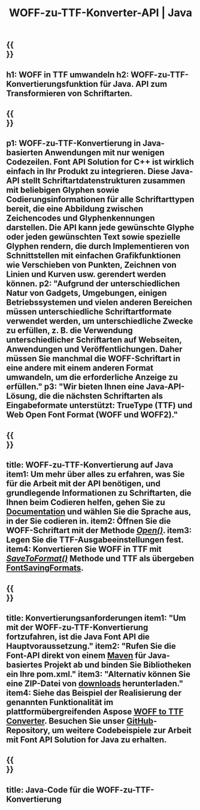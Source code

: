 ﻿---
translation: true
template: /_templates/conversion-child-java.md
title: WOFF-zu-TTF-Konverter-API | Java
description: Konvertieren Sie WOFF in TTF mithilfe der Java-API unter Windows und Linux. Integrieren Sie diese native WOFF-zu-TTF-Fontkonvertierungsfunktion in Ihre eigene Lösung.
keywords: woff zu ttf java api, woff2ttf java lösung, woff zu ttf java
url: /java/conversion/woff-to-ttf/
family: font
platformtag: java
feature: conversion
otherformats: WOFF2
---

{{<section banner>}}
---
h1: WOFF in TTF umwandeln
h2: WOFF-zu-TTF-Konvertierungsfunktion für Java. API zum Transformieren von Schriftarten.
---

{{<section overview>}}
---
p1: WOFF-zu-TTF-Konvertierung in Java-basierten Anwendungen mit nur wenigen Codezeilen. Font API Solution for С++ ist wirklich einfach in Ihr Produkt zu integrieren. Diese Java-API stellt Schriftartdatenstrukturen zusammen mit beliebigen Glyphen sowie Codierungsinformationen für alle Schriftarttypen bereit, die eine Abbildung zwischen Zeichencodes und Glyphenkennungen darstellen. Die API kann jede gewünschte Glyphe oder jeden gewünschten Text sowie spezielle Glyphen rendern, die durch Implementieren von Schnittstellen mit einfachen Grafikfunktionen wie Verschieben von Punkten, Zeichnen von Linien und Kurven usw. gerendert werden können.
p2: "Aufgrund der unterschiedlichen Natur von Gadgets, Umgebungen, einigen Betriebssystemen und vielen anderen Bereichen müssen unterschiedliche Schriftartformate verwendet werden, um unterschiedliche Zwecke zu erfüllen, z. B. die Verwendung unterschiedlicher Schriftarten auf Webseiten, Anwendungen und Veröffentlichungen. Daher müssen Sie manchmal die WOFF-Schriftart in eine andere mit einem anderen Format umwandeln, um die erforderliche Anzeige zu erfüllen."
p3: "Wir bieten Ihnen eine Java-API-Lösung, die die nächsten Schriftarten als Eingabeformate unterstützt: TrueType (TTF) und Web Open Font Format (WOFF und WOFF2)."
---

{{<section feature1>}}
---
title: WOFF-zu-TTF-Konvertierung auf Java
item1: Um mehr über alles zu erfahren, was Sie für die Arbeit mit der API benötigen, und grundlegende Informationen zu Schriftarten, die Ihnen beim Codieren helfen, gehen Sie zu [Documentation](https://docs.aspose.com/font/) und wählen Sie die Sprache aus, in der Sie codieren in.
item2: Öffnen Sie die WOFF-Schriftart mit der Methode [*Open()*](https://reference.aspose.com/font/java/com.aspose.font/Font#open-com.aspose.font.FontDefinition-).
item3: Legen Sie die TTF-Ausgabeeinstellungen fest.
item4: Konvertieren Sie WOFF in TTF mit [*SaveToFormat()*](https://reference.aspose.com/font/java/com.aspose.font/Font#saveToFormat-java.io.OutputStream-com.aspose.font.FontSavingFormats-) Methode und TTF als übergeben  [FontSavingFormats](https://reference.aspose.com/font/java/com.aspose.font/FontSavingFormats).
---

{{<section feature2>}}
---
title: Konvertierungsanforderungen
item1: "Um mit der WOFF-zu-TTF-Konvertierung fortzufahren, ist die Java Font API die Hauptvoraussetzung."
item2: "Rufen Sie die Font-API direkt von einem [Maven](https://repository.aspose.com/webapp/#/artifacts/browse/tree/General/repo/com/aspose/aspose-font) für Java-basiertes Projekt ab und binden Sie Bibliotheken ein Ihre pom.xml."
item3: "Alternativ können Sie eine ZIP-Datei von [downloads](https://downloads.aspose.com/font/java) herunterladen."
item4: Siehe das Beispiel der Realisierung der genannten Funktionalität im plattformübergreifenden Aspose [WOFF to TTF Converter](https://products.aspose.app/font/conversion/woff-to-ttf). Besuchen Sie unser [GitHub](https://github.com/aspose-font/Aspose.Font-Documentation/tree/master/java-examples)-Repository, um weitere Codebeispiele zur Arbeit mit Font API Solution for Java zu erhalten.
---

{{<section codeexample>}}
---
title: Java-Code für die WOFF-zu-TTF-Konvertierung
---